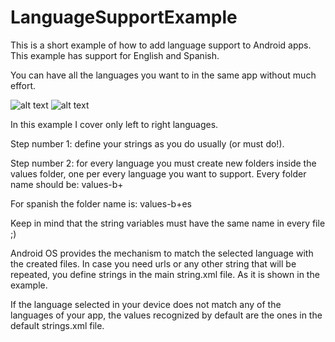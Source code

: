 # LanguageSupportExample
This is a short example of how to add language support to Android apps. This example has support for English and Spanish.


You can have all the languages you want to in the same app without much effort. 


![alt text](https://github.com/carovaldezg/LanguageSupportExample/blob/master/Captura%20de%20pantalla%202018-09-15%20a%20la(s)%2001.53.19.png)   ![alt text](https://github.com/carovaldezg/LanguageSupportExample/blob/master/Captura%20de%20pantalla%202018-09-15%20a%20la(s)%2001.53.19.png)



In this example I cover only left to right languages.

Step number 1: define your strings as you do usually (or must do!).

Step number 2: for every language you must create new folders inside the values folder, one per every language you want to support.
Every folder name should be: values-b+<language>

For spanish the folder name is: values-b+es

Keep in mind that the string variables must have the same name in every file ;)

Android OS provides the mechanism to match the selected language with the created files. In case you need urls or any other
string that will be repeated, you define strings in the main string.xml file. As it is shown in the example. 

If the language selected in your device does not match any of the languages of your app, the values recognized by default are
the ones in the default strings.xml file.



